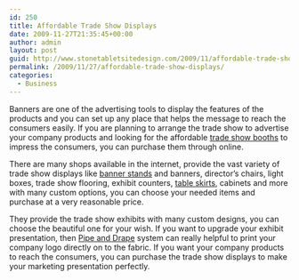```yaml
---
id: 250
title: Affordable Trade Show Displays
date: 2009-11-27T21:35:45+00:00
author: admin
layout: post
guid: http://www.stonetabletsitedesign.com/2009/11/affordable-trade-show-displays/
permalink: /2009/11/27/affordable-trade-show-displays/
categories:
  - Business
---
```

Banners are one of the advertising tools to display the features of the products and you can set up any place that helps the message to reach the consumers easily. If you are planning to arrange the trade show to advertise your company products and looking for the affordable [trade show booths](http://www.camelbackdisplays.com/) to impress the consumers, you can purchase them through online.

There are many shops available in the internet, provide the vast variety of trade show displays like [banner stands](http://www.camelbackdisplays.com/banner-stands.htm) and banners, director&#8217;s chairs, light boxes, trade show flooring, exhibit counters, [table skirts](http://www.camelbackdisplays.com/Table-Covers.htm), cabinets and more with many custom options, you can choose your needed items and purchase at a very reasonable price.

They provide the trade show exhibits with many custom designs, you can choose the beautiful one for your wish. If you want to upgrade your exhibit presentation, then [Pipe and Drape](http://www.camelbackdisplays.com/Pipe-Drape.htm) system can really helpful to print your company logo directly on to the fabric. If you want your company products to reach the consumers, you can purchase the trade show displays to make your marketing presentation perfectly.